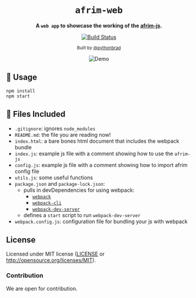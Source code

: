 <div align="center">

  <h1><code>afrim-web</code></h1>

<strong>A <code>web app</code> to showcase the working of the <a href="https://github.com/pythonbrad/afrim-js">afrim-js</a>.</strong>

  <p>
    <a href="https://github.com/pythonbrad/afrim-web/actions/workflows/ci.yml"><img alt="Build Status" src="https://github.com/pythonbrad/afrim-web/actions/workflows/ci.yml/badge.svg?branch=main"/></a>
  </p>

<sub>Built by <a href="https://github.com/pythonbrad">@pythonbrad</a></sub>

<img alt="Demo" src="https://github.com/pythonbrad/afrim-web/assets/45305909/d0cdf903-c2bc-4a1b-8bf7-d99d460c1019"/>

</div>

## 🚴 Usage

```
npm install
npm start
```

## 🔋 Files Included

- `.gitignore`: ignores `node_modules`
- `README.md`: the file you are reading now!
- `index.html`: a bare bones html document that includes the webpack bundle
- `index.js`: example js file with a comment showing how to use the `afrim-js`
- `config.js`: example js file with a comment showing how to import afrim config file
- `utils.js`: some useful functions
- `package.json` and `package-lock.json`:
  - pulls in devDependencies for using webpack:
    - [`webpack`](https://www.npmjs.com/package/webpack)
    - [`webpack-cli`](https://www.npmjs.com/package/webpack-cli)
    - [`webpack-dev-server`](https://www.npmjs.com/package/webpack-dev-server)
  - defines a `start` script to run `webpack-dev-server`
- `webpack.config.js`: configuration file for bundling your js with webpack

## License

Licensed under MIT license ([LICENSE](LICENSE) or http://opensource.org/licenses/MIT).

### Contribution

We are open for contribution.
